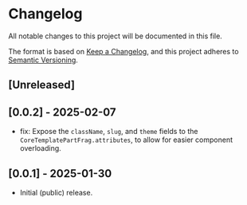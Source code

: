 # Changelog

All notable changes to this project will be documented in this file.

The format is based on [Keep a Changelog](https://keepachangelog.com/en/1.1.0/),
and this project adheres to [Semantic Versioning](./README.md#updating-and-versioning).

## [Unreleased]

## [0.0.2] - 2025-02-07

-   fix: Expose the `className`, `slug`, and `theme` fields to the `CoreTemplatePartFrag.attributes`, to allow for easier component overloading.

## [0.0.1] - 2025-01-30

-   Initial (public) release.
